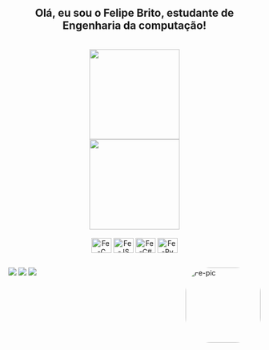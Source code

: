 <div align="center">
<h2>Olá, eu sou o Felipe Brito, estudante de Engenharia da computação!
</div>
</br>

<div align="center">
  <a href="https://github.com/anuraghazra/github-readme-stats">
    <img height="180em" src="https://github-readme-stats.vercel.app/api?username=Felupx&theme=dark" />
  </a>
  </br>
  <a href="https://github.com/anuraghazra/github-readme-stats">
    <img height="180em" src="https://github-readme-stats.vercel.app/api/top-langs/?username=Felupx&layout=compact&theme=dark" />
  </a>
</div>

<div align="center">
  <div style="display: inline_block"><br>
    <img align="center" alt="Fe-C" height="30" width="40" src="https://cdn.jsdelivr.net/gh/devicons/devicon/icons/c/c-original.svg">
    <img align="center" alt="Fe-JS" height="30" width="40" src="https://cdn.jsdelivr.net/gh/devicons/devicon/icons/cplusplus/cplusplus-original.svg](https://icons8.com.br/icon/108784/javascript)">
    <img align="center" alt="Fe-C#" height="30" width="40" src="https://cdn.jsdelivr.net/gh/devicons/devicon/icons/csharp/csharp-original.svg">
    <img align="center" alt="Fe-Py" height="30" width="40" src="https://cdn.jsdelivr.net/gh/devicons/devicon/icons/python/python-original.svg">
  </div>
</div>
 
  ##
 
<div> 
  <a href="https://www.instagram.com/felps.brito__/" target="_blank"><img src="https://img.shields.io/badge/-Instagram-%23E4405F?style=for-the-badge&logo=instagram&logoColor=white" target="_blank"></a> 
  <a href = "mailto:felipebrito.santos2005@gmail.com"><img src="https://img.shields.io/badge/-Gmail-%23333?style=for-the-badge&logo=gmail&logoColor=white" target="_blank"></a>
  <a href="https://www.linkedin.com/in/felipe-de-brito-santos-14b61a260/" target="_blank"><img src="https://img.shields.io/badge/-LinkedIn-%230077B5?style=for-the-badge&logo=linkedin&logoColor=white" target="_blank"></a> 
  <img align="right" alt="Fe-pic" height="150" style="border-radius:50px;" src="https://i.pinimg.com/564x/56/fc/4a/56fc4a8dfda65f7f048801aaa3320982.jpg">
</div>
